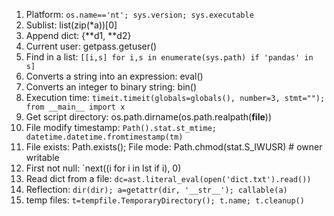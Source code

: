1. Platform: `os.name=='nt'; sys.version; sys.executable`
1. Sublist: list(zip(*a))[0]
1. Append dict: {**d1, **d2}
1. Current user: getpass.getuser()
1. Find in a list: `[[i,s] for i,s in enumerate(sys.path) if 'pandas' in s]`
1. Converts a string into an expression: eval()
1. Converts an integer to binary string: bin()
1. Execution time: `timeit.timeit(globals=globals(), number=3, stmt=""); from __main__ import x`
1. Get script directory: os.path.dirname(os.path.realpath(__file__))
1. File modify timestamp: `Path().stat.st_mtime; datetime.datetime.fromtimestamp(tm)`
1. File exists: Path.exists(); File mode: Path.chmod(stat.S_IWUSR) # owner writable
1. First not null: `next((i for i in lst if i), 0)
1. Read dict from a file: `dc=ast.literal_eval(open('dict.txt').read())`
1. Reflection: `dir(dir); a=getattr(dir, '__str__'); callable(a)`
1. temp files: `t=tempfile.TemporaryDirectory(); t.name; t.cleanup()`
